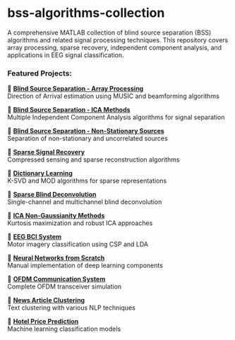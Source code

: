 # bss-algorithms-collection
A comprehensive MATLAB collection of blind source separation (BSS) algorithms and related signal processing techniques. This repository covers array processing, sparse recovery, independent component analysis, and applications in EEG signal classification.


### Featured Projects:

🔗 **[Blind Source Separation - Array Processing](https://github.com/yourusername/array-processing-bss-doa)**  
Direction of Arrival estimation using MUSIC and beamforming algorithms

🔗 **[Blind Source Separation - ICA Methods](https://github.com/yourusername/independent-component-analysis-ica)**  
Multiple Independent Component Analysis algorithms for signal separation

🔗 **[Blind Source Separation - Non-Stationary Sources](https://github.com/yourusername/nonstationary-blind-source-separation)**  
Separation of non-stationary and uncorrelated sources

🔗 **[Sparse Signal Recovery](https://github.com/yourusername/sparse-signal-recovery-methods)**  
Compressed sensing and sparse reconstruction algorithms

🔗 **[Dictionary Learning](https://github.com/yourusername/sparse-dictionary-learning)**  
K-SVD and MOD algorithms for sparse representations

🔗 **[Sparse Blind Deconvolution](https://github.com/yourusername/sparse-blind-deconvolution)**  
Single-channel and multichannel blind deconvolution

🔗 **[ICA Non-Gaussianity Methods](https://github.com/yourusername/ica-non-gaussianity-methods)**  
Kurtosis maximization and robust ICA approaches

🔗 **[EEG BCI System](https://github.com/yourusername/eeg-motor-imagery-bci)**  
Motor imagery classification using CSP and LDA

🔗 **[Neural Networks from Scratch](https://github.com/yourusername/deep-neural-network-from-scratch)**  
Manual implementation of deep learning components

🔗 **[OFDM Communication System](https://github.com/yourusername/ofdm-system-simulation)**  
Complete OFDM transceiver simulation

🔗 **[News Article Clustering](https://github.com/yourusername/news-clustering-nlp)**  
Text clustering with various NLP techniques

🔗 **[Hotel Price Prediction](https://github.com/yourusername/hotel-price-prediction-ml)**  
Machine learning classification models
